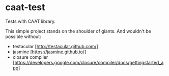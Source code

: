 caat-test
=========

Tests with CAAT library.

This simple project stands on the shoulder of giants. And wouldn't be possible without:
- testacular [http://testacular.github.com/]
- jasmine [https://jasmine.github.io/]
- closure compiler [https://developers.google.com/closure/compiler/docs/gettingstarted_app]
